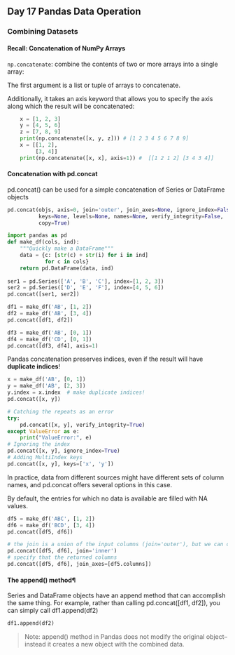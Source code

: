 ## Day 17 Pandas Data Operation

### Combining Datasets

#### Recall: Concatenation of NumPy Arrays

`np.concatenate`: combine the contents of two or more arrays into a single array:

The first argument is a list or tuple of arrays to concatenate.
 
Additionally, it takes an axis keyword that allows you to specify the axis along which the result will be concatenated:

```python
    x = [1, 2, 3]
    y = [4, 5, 6]
    z = [7, 8, 9]
    print(np.concatenate([x, y, z])) # [1 2 3 4 5 6 7 8 9]
    x = [[1, 2],
         [3, 4]]
    print(np.concatenate([x, x], axis=1)) #  [[1 2 1 2] [3 4 3 4]]
```

#### Concatenation with pd.concat

pd.concat() can be used for a simple concatenation of Series or DataFrame objects

```python
pd.concat(objs, axis=0, join='outer', join_axes=None, ignore_index=False,
          keys=None, levels=None, names=None, verify_integrity=False,
          copy=True)
```

```python
import pandas as pd
def make_df(cols, ind):
    """Quickly make a DataFrame"""
    data = {c: [str(c) + str(i) for i in ind]
            for c in cols}
    return pd.DataFrame(data, ind)
    
ser1 = pd.Series(['A', 'B', 'C'], index=[1, 2, 3])
ser2 = pd.Series(['D', 'E', 'F'], index=[4, 5, 6])
pd.concat([ser1, ser2])

df1 = make_df('AB', [1, 2])
df2 = make_df('AB', [3, 4])
pd.concat([df1, df2])

df3 = make_df('AB', [0, 1])
df4 = make_df('CD', [0, 1])
pd.concat([df3, df4], axis=1)

```

Pandas concatenation preserves indices, even if the result will have __duplicate indices__!

```python
x = make_df('AB', [0, 1])
y = make_df('AB', [2, 3])
y.index = x.index  # make duplicate indices!
pd.concat([x, y])

# Catching the repeats as an error
try:
    pd.concat([x, y], verify_integrity=True)
except ValueError as e:
    print("ValueError:", e)
# Ignoring the index
pd.concat([x, y], ignore_index=True)
# Adding MultiIndex keys
pd.concat([x, y], keys=['x', 'y'])

```

In practice, data from different sources might have different sets of column names, and pd.concat offers several options in this case.


By default, the entries for which no data is available are filled with NA values.

```python
df5 = make_df('ABC', [1, 2])
df6 = make_df('BCD', [3, 4])
pd.concat([df5, df6])

# the join is a union of the input columns (join='outer'), but we can change this to an intersection of the columns using join='inner':
pd.concat([df5, df6], join='inner')
# specify that the returned columns 
pd.concat([df5, df6], join_axes=[df5.columns])

```



#### The append() method¶

Series and DataFrame objects have an append method that can accomplish the same thing. For example, rather than calling pd.concat([df1, df2]), you can simply call df1.append(df2)

```python
df1.append(df2)
```
> Note: 
append() method in Pandas does not modify the original object–instead it creates a new object with the combined data.

     
     